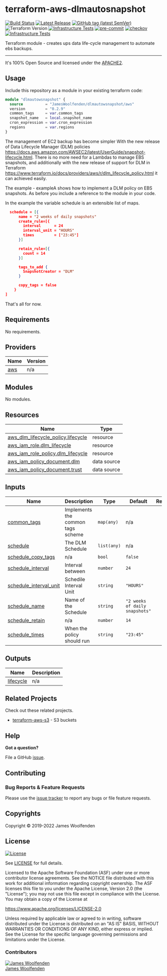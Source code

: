 # terraform-aws-dlmautosnapshot

[![Build Status](https://github.com/JamesWoolfenden/terraform-aws-dlmautosnapshot/workflows/Verify%20and%20Bump/badge.svg?branch=master)](https://github.com/JamesWoolfenden/terraform-aws-dlmautosnapshot)
[![Latest Release](https://img.shields.io/github/release/JamesWoolfenden/terraform-aws-dlmautosnapshot.svg)](https://github.com/JamesWoolfenden/terraform-aws-dlmautosnapshot/releases/latest)
[![GitHub tag (latest SemVer)](https://img.shields.io/github/tag/JamesWoolfenden/terraform-aws-dlmautosnapshot.svg?label=latest)](https://github.com/JamesWoolfenden/terraform-aws-dlmautosnapshot/releases/latest)
![Terraform Version](https://img.shields.io/badge/tf-%3E%3D0.14.0-blue.svg)
[![Infrastructure Tests](https://www.bridgecrew.cloud/badges/github/JamesWoolfenden/terraform-aws-dlmautosnapshot/cis_aws)](https://www.bridgecrew.cloud/link/badge?vcs=github&fullRepo=JamesWoolfenden%2Fterraform-aws-dlmautosnapshot&benchmark=CIS+AWS+V1.2)
[![pre-commit](https://img.shields.io/badge/pre--commit-enabled-brightgreen?logo=pre-commit&logoColor=white)](https://github.com/pre-commit/pre-commit)
[![checkov](https://img.shields.io/badge/checkov-verified-brightgreen)](https://www.checkov.io/)
[![Infrastructure Tests](https://www.bridgecrew.cloud/badges/github/jameswoolfenden/terraform-aws-dlmautosnapshot/general)](https://www.bridgecrew.cloud/link/badge?vcs=github&fullRepo=JamesWoolfenden%2Fterraform-aws-dlmautosnapshot&benchmark=INFRASTRUCTURE+SECURITY)

Terraform module - creates ups data life-cycle management to automate ebs backups.

---

It's 100% Open Source and licensed under the [APACHE2](LICENSE).

## Usage

Include this repository as a module in your existing terraform code:

```terraform
module "dlmautowsnapshot" {
  source          = "JamesWoolfenden/dlmautowsnapshot/aws"
  version         = "0.2.9"
  common_tags     = var.common_tags
  snapshot_name   = local.snapshot_name
  cron_expression = var.cron_expression
  regions         = var.regions
}
```

The management of EC2 backup has become simpler With the new release of Data Lifecycle Manager (DLM) policies <https://docs.aws.amazon.com/AWSEC2/latest/UserGuide/snapshot-lifecycle.html>.
There is no more need for a Lambdas to manage EBS snapshots, and additionally with the new release of support for DLM in Terraform <https://www.terraform.io/docs/providers/aws/r/dlm_lifecycle_policy.html> it can achieved easily.

The example - exampleA shows how to implement a DLM policy on EBS snapshots.
As before you include a reference to the module in your code.

In the example the variable schedule is an extensible list of maps.

```JSON
  schedule = [{
      name = "2 weeks of daily snapshots"
      create_rule=[{
        interval      = 24
        interval_unit = "HOURS"
        times         = ["23:45"]
      }]

      retain_rule=[{
        count = 14
      }]

      tags_to_add {
        SnapshotCreator = "DLM"
      }

      copy_tags = false
    }
]
```

That's all for now.

<!-- BEGINNING OF PRE-COMMIT-TERRAFORM DOCS HOOK -->

## Requirements

No requirements.

## Providers

| Name                                             | Version |
| ------------------------------------------------ | ------- |
| <a name="provider_aws"></a> [aws](#provider_aws) | n/a     |

## Modules

No modules.

## Resources

| Name                                                                                                                                   | Type        |
| -------------------------------------------------------------------------------------------------------------------------------------- | ----------- |
| [aws_dlm_lifecycle_policy.lifecycle](https://registry.terraform.io/providers/hashicorp/aws/latest/docs/resources/dlm_lifecycle_policy) | resource    |
| [aws_iam_role.dlm_lifecycle](https://registry.terraform.io/providers/hashicorp/aws/latest/docs/resources/iam_role)                     | resource    |
| [aws_iam_role_policy.dlm_lifecycle](https://registry.terraform.io/providers/hashicorp/aws/latest/docs/resources/iam_role_policy)       | resource    |
| [aws_iam_policy_document.dlm](https://registry.terraform.io/providers/hashicorp/aws/latest/docs/data-sources/iam_policy_document)      | data source |
| [aws_iam_policy_document.trust](https://registry.terraform.io/providers/hashicorp/aws/latest/docs/data-sources/iam_policy_document)    | data source |

## Inputs

| Name                                                                                                | Description                       | Type        | Default                        | Required |
| --------------------------------------------------------------------------------------------------- | --------------------------------- | ----------- | ------------------------------ | :------: |
| <a name="input_common_tags"></a> [common_tags](#input_common_tags)                                  | Implements the common tags scheme | `map(any)`  | n/a                            |   yes    |
| <a name="input_schedule"></a> [schedule](#input_schedule)                                           | The DLM Schedule                  | `list(any)` | n/a                            |   yes    |
| <a name="input_schedule_copy_tags"></a> [schedule_copy_tags](#input_schedule_copy_tags)             | n/a                               | `bool`      | `false`                        |    no    |
| <a name="input_schedule_interval"></a> [schedule_interval](#input_schedule_interval)                | Interval between                  | `number`    | `24`                           |    no    |
| <a name="input_schedule_interval_unit"></a> [schedule_interval_unit](#input_schedule_interval_unit) | Schedile Interval Unit            | `string`    | `"HOURS"`                      |    no    |
| <a name="input_schedule_name"></a> [schedule_name](#input_schedule_name)                            | Name of the Schedule              | `string`    | `"2 weeks of daily snapshots"` |    no    |
| <a name="input_schedule_retain"></a> [schedule_retain](#input_schedule_retain)                      | n/a                               | `number`    | `14`                           |    no    |
| <a name="input_schedule_times"></a> [schedule_times](#input_schedule_times)                         | When the policy should run        | `string`    | `"23:45"`                      |    no    |

## Outputs

| Name                                                           | Description |
| -------------------------------------------------------------- | ----------- |
| <a name="output_lifecycle"></a> [lifecycle](#output_lifecycle) | n/a         |

<!-- END OF PRE-COMMIT-TERRAFORM DOCS HOOK -->

## Related Projects

Check out these related projects.

- [terraform-aws-s3](https://github.com/jameswoolfenden/terraform-aws-s3) - S3 buckets

## Help

**Got a question?**

File a GitHub [issue](https://github.com/JamesWoolfenden/terraform-aws-dlmautowsnapshot/issues).

## Contributing

### Bug Reports & Feature Requests

Please use the [issue tracker](https://github.com/JamesWoolfenden/terraform-aws-dlmautowsnapshot/issues) to report any bugs or file feature requests.

## Copyrights

Copyright © 2019-2022 James Woolfenden

## License

[![License](https://img.shields.io/badge/License-Apache%202.0-blue.svg)](https://opensource.org/licenses/Apache-2.0)

See [LICENSE](LICENSE) for full details.

Licensed to the Apache Software Foundation (ASF) under one
or more contributor license agreements. See the NOTICE file
distributed with this work for additional information
regarding copyright ownership. The ASF licenses this file
to you under the Apache License, Version 2.0 (the
"License"); you may not use this file except in compliance
with the License. You may obtain a copy of the License at

<https://www.apache.org/licenses/LICENSE-2.0>

Unless required by applicable law or agreed to in writing,
software distributed under the License is distributed on an
"AS IS" BASIS, WITHOUT WARRANTIES OR CONDITIONS OF ANY
KIND, either express or implied. See the License for the
specific language governing permissions and limitations
under the License.

### Contributors

[![James Woolfenden][jameswoolfenden_avatar]][jameswoolfenden_homepage]<br/>[James Woolfenden][jameswoolfenden_homepage]

[jameswoolfenden_homepage]: https://github.com/jameswoolfenden
[jameswoolfenden_avatar]: https://github.com/jameswoolfenden.png?size=150
[github]: https://github.com/jameswoolfenden
[linkedin]: https://www.linkedin.com/in/jameswoolfenden/
[twitter]: https://twitter.com/JimWoolfenden
[share_twitter]: https://twitter.com/intent/tweet/?text=terraform-aws-dlmautowsnapshot&url=https://github.com/JamesWoolfenden/terraform-aws-dlmautowsnapshot
[share_linkedin]: https://www.linkedin.com/shareArticle?mini=true&title=terraform-aws-dlmautowsnapshot&url=https://github.com/JamesWoolfenden/terraform-aws-dlmautowsnapshot
[share_reddit]: https://reddit.com/submit/?url=https://github.com/JamesWoolfenden/terraform-aws-dlmautowsnapshot
[share_facebook]: https://facebook.com/sharer/sharer.php?u=https://github.com/JamesWoolfenden/terraform-aws-dlmautowsnapshot
[share_email]: mailto:?subject=terraform-aws-dlmautowsnapshot&body=https://github.com/JamesWoolfenden/terraform-aws-dlmautowsnapshot

